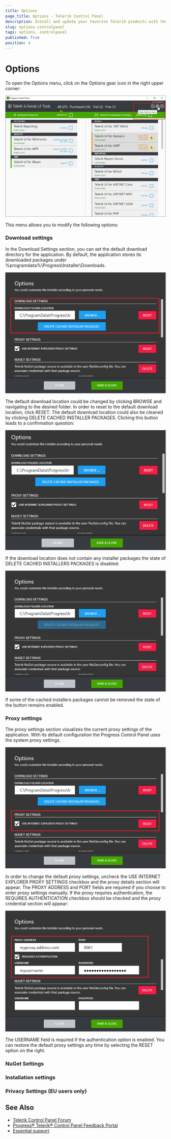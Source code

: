 ```yaml
---
title: Options
page_title: Options - Telerik Control Panel
description: Install and update your favorite Telerik products with the Telerik Control Panel.
slug: options-controlpanel
tags: options, controlpanel
published: True
position: 4 
---
```


# Options

To open the Options menu, click on the Options gear icon in the right upper corner:

![Options Telerik Control Panel](images/options-telerik-control-panel.png)

This menu allows you to modify the following options:

### Download settings

In the Download Settings section, you can set the default download directory for the application. By
default, the application stores its downloaded packages under
%programdata%\Progress\Installer\Downloads.

![Download Folder Telerik Control Panel](images/download-folder-telerik-control-panel.png)

The default download location could be changed by clicking BROWSE and navigating to the desired folder. In order to reset to the default download location, click RESET. The default download location could also be cleaned by clicking DELETE CACHED INSTALLER PACKAGES. Clicking this button leads to a confirmation question: 

![Delete Cached Packages Telerik Control Panel](images/delete-cached-packages-telerik-control-panel.gif)

If the download location does not contain any installer packages the state of DELETE CACHED
INSTALLERS PACKAGES is disabled:

![Disabled Delete Telerik Control Panel](images/disabled-delete-telerik-control-panel.png)

If some of the cached installers packages cannot be removed the
state of the button remains enabled.

### Proxy settings

The proxy settings section visualizes the current proxy settings of the application. With its default configuration the Progress Control Panel uses the system proxy settings.

![Proxy Settings Telerik Control Panel](images/proxy-settings-telerik-control-panel.png)

In order to change the default proxy settings, uncheck the USE INTERNET EXPLORER PROXY SETTINGS checkbox and the proxy details section will appear. The PROXY ADDRESS and PORT fields are required if you choose to enter proxy settings manually. If the proxy requires authentication, the REQUIRES AUTHENTICATION checkbox should be checked and the proxy credential section will appear:

![Proxy Address Telerik Control Panel](images/proxy-address-telerik-control-panel.png)

The USERNAME field is required if the authentication option is enabled. You can restore the default proxy settings any time by selecting the RESET option on the right.

### NuGet Settings

<!-- The NuGet settings section provides an easy way to set up the Telerik private feed as a package source in the current user environment.

![NuGet Settings Telerik Control Panel](images/nuget-settings-telerik-control-panel.png) -->

### Installation settings

<!-- Three options are present in the installation settings section - installation location, previous version preservation and Beta versions.

![Installation settings Telerik Control Panel](images/installation-settings-telerik-control-panel.png)

In order to change the default installation folder, click BROWSE and navigate to the desired directory. The OFFER BETA VERSIONS IF AVAILABLE option enables the Beta versions functionality in the Progress Control Panel. If you need access to the latest Beta version of a product, the checkbox must be checked. The KEEP PREVIOUS PARALLEL VERSIONS option prevents the Progress Control Panel from removing previous versions. If you need to keep previous versions on the machine, the checkbox must be checked. -->

### Privacy Settings (EU users only)

<!-- This section visualizes the currently logged in user’s privacy preferences.

![Privacy Settings Telerik Control Panel](images/privacy-settings-telerik-control-panel.png) -->

## See Also

* [Telerik Control Panel Forum](https://www.telerik.com/forums/telerik-control-panel)
* [Progress® Telerik® Control Panel Feedback Portal](https://feedback.telerik.com/controlpanel) 
* [Essential support](http://www.telerik.com/support) 
